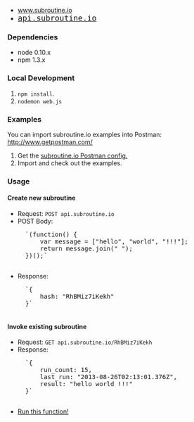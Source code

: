 - <a style='font-size: 1.25em; font-family: Monaco, Monospace;' href='http://www.subroutine.io'>www.subroutine.io</a>
- <a style='font-size: 1.25em; font-family: Monaco, Monospace;'  href='http://api.subroutine.io'>api.subroutine.io</a>

### Dependencies ###
- node 0.10.x
- npm 1.3.x

### Local Development ###
1. `npm install`. 
2. `nodemon web.js`

### Examples ###
You can import subroutine.io examples into Postman: http://www.getpostman.com/

1. Get the [subroutine.io Postman config.](https://www.getpostman.com/collections/ef6d0847f12cbb1ad3f3)
2. Import and check out the examples.

### Usage ###
#### Create new subroutine ####
- Request: `POST api.subroutine.io`
- POST Body:
    <pre>
    `(function() {
        var message = ["hello", "world", "!!!"];
        return message.join(" ");
    })();`
    </pre>
- Response:
    <pre>
    `{
        hash: "RhBMiz7iKekh"
    }`
    </pre>

#### Invoke existing subroutine ####
- Request: `GET api.subroutine.io/RhBMiz7iKekh`
- Response:
    <pre>
    `{
        run_count: 15,
        last_run: "2013-08-26T02:13:01.376Z",
        result: "hello world !!!"
    }`
    </pre>
- [Run this function!](http://api.subroutine.io/RhBMiz7iKekh)
